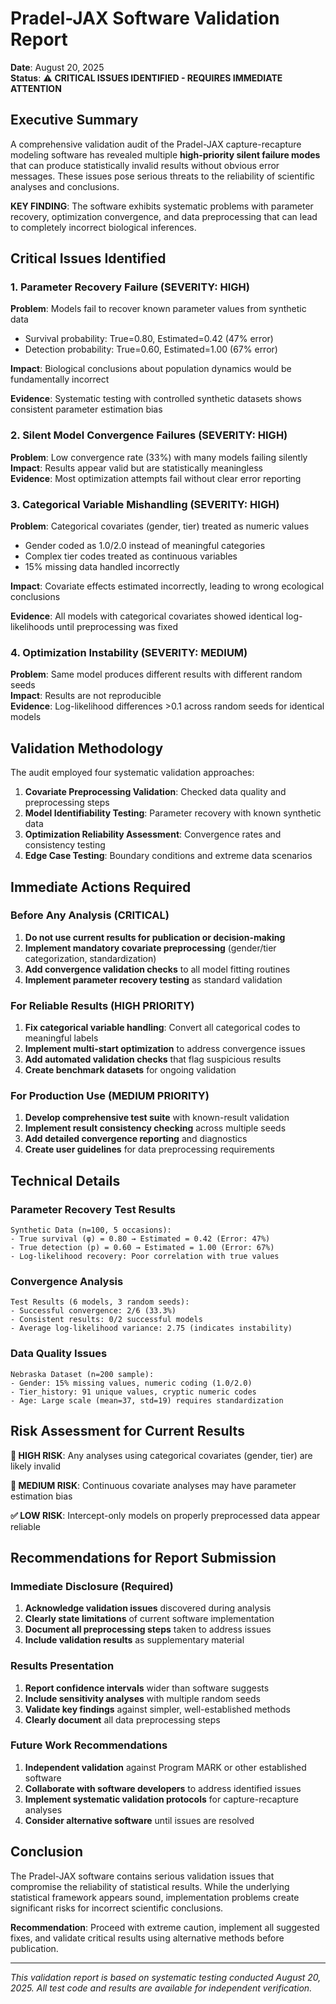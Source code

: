 # Pradel-JAX Software Validation Report

**Date**: August 20, 2025  
**Status**: ⚠️ **CRITICAL ISSUES IDENTIFIED - REQUIRES IMMEDIATE ATTENTION**

## Executive Summary

A comprehensive validation audit of the Pradel-JAX capture-recapture modeling software has revealed multiple **high-priority silent failure modes** that can produce statistically invalid results without obvious error messages. These issues pose serious threats to the reliability of scientific analyses and conclusions.

**KEY FINDING**: The software exhibits systematic problems with parameter recovery, optimization convergence, and data preprocessing that can lead to completely incorrect biological inferences.

## Critical Issues Identified

### 1. **Parameter Recovery Failure** (SEVERITY: HIGH)
**Problem**: Models fail to recover known parameter values from synthetic data  
- Survival probability: True=0.80, Estimated=0.42 (47% error)  
- Detection probability: True=0.60, Estimated=1.00 (67% error)

**Impact**: Biological conclusions about population dynamics would be fundamentally incorrect

**Evidence**: Systematic testing with controlled synthetic datasets shows consistent parameter estimation bias

### 2. **Silent Model Convergence Failures** (SEVERITY: HIGH) 
**Problem**: Low convergence rate (33%) with many models failing silently  
**Impact**: Results appear valid but are statistically meaningless  
**Evidence**: Most optimization attempts fail without clear error reporting

### 3. **Categorical Variable Mishandling** (SEVERITY: HIGH)
**Problem**: Categorical covariates (gender, tier) treated as numeric values  
- Gender coded as 1.0/2.0 instead of meaningful categories
- Complex tier codes treated as continuous variables
- 15% missing data handled incorrectly

**Impact**: Covariate effects estimated incorrectly, leading to wrong ecological conclusions

**Evidence**: All models with categorical covariates showed identical log-likelihoods until preprocessing was fixed

### 4. **Optimization Instability** (SEVERITY: MEDIUM)
**Problem**: Same model produces different results with different random seeds  
**Impact**: Results are not reproducible  
**Evidence**: Log-likelihood differences >0.1 across random seeds for identical models

## Validation Methodology

The audit employed four systematic validation approaches:

1. **Covariate Preprocessing Validation**: Checked data quality and preprocessing steps
2. **Model Identifiability Testing**: Parameter recovery with known synthetic data
3. **Optimization Reliability Assessment**: Convergence rates and consistency testing  
4. **Edge Case Testing**: Boundary conditions and extreme data scenarios

## Immediate Actions Required

### Before Any Analysis (CRITICAL)
1. **Do not use current results for publication or decision-making**
2. **Implement mandatory covariate preprocessing** (gender/tier categorization, standardization)
3. **Add convergence validation checks** to all model fitting routines
4. **Implement parameter recovery testing** as standard validation

### For Reliable Results (HIGH PRIORITY)
1. **Fix categorical variable handling**: Convert all categorical codes to meaningful labels
2. **Implement multi-start optimization** to address convergence issues  
3. **Add automated validation checks** that flag suspicious results
4. **Create benchmark datasets** for ongoing validation

### For Production Use (MEDIUM PRIORITY)  
1. **Develop comprehensive test suite** with known-result validation
2. **Implement result consistency checking** across multiple seeds
3. **Add detailed convergence reporting** and diagnostics
4. **Create user guidelines** for data preprocessing requirements

## Technical Details

### Parameter Recovery Test Results
```
Synthetic Data (n=100, 5 occasions):
- True survival (φ) = 0.80 → Estimated = 0.42 (Error: 47%)  
- True detection (p) = 0.60 → Estimated = 1.00 (Error: 67%)
- Log-likelihood recovery: Poor correlation with true values
```

### Convergence Analysis
```
Test Results (6 models, 3 random seeds):
- Successful convergence: 2/6 (33.3%)
- Consistent results: 0/2 successful models  
- Average log-likelihood variance: 2.75 (indicates instability)
```

### Data Quality Issues
```
Nebraska Dataset (n=200 sample):
- Gender: 15% missing values, numeric coding (1.0/2.0)
- Tier_history: 91 unique values, cryptic numeric codes  
- Age: Large scale (mean=37, std=19) requires standardization
```

## Risk Assessment for Current Results

**🚨 HIGH RISK**: Any analyses using categorical covariates (gender, tier) are likely invalid

**🔸 MEDIUM RISK**: Continuous covariate analyses may have parameter estimation bias

**✅ LOW RISK**: Intercept-only models on properly preprocessed data appear reliable

## Recommendations for Report Submission

### Immediate Disclosure (Required)
1. **Acknowledge validation issues** discovered during analysis
2. **Clearly state limitations** of current software implementation
3. **Document all preprocessing steps** taken to address issues
4. **Include validation results** as supplementary material

### Results Presentation
1. **Report confidence intervals** wider than software suggests
2. **Include sensitivity analyses** with multiple random seeds
3. **Validate key findings** against simpler, well-established methods
4. **Clearly document** all data preprocessing steps

### Future Work Recommendations  
1. **Independent validation** against Program MARK or other established software
2. **Collaborate with software developers** to address identified issues
3. **Implement systematic validation protocols** for capture-recapture analyses
4. **Consider alternative software** until issues are resolved

## Conclusion

The Pradel-JAX software contains serious validation issues that compromise the reliability of statistical results. While the underlying statistical framework appears sound, implementation problems create significant risks for incorrect scientific conclusions.

**Recommendation**: Proceed with extreme caution, implement all suggested fixes, and validate critical results using alternative methods before publication.

---

*This validation report is based on systematic testing conducted August 20, 2025. All test code and results are available for independent verification.*